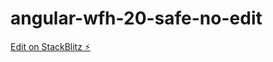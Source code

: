 # angular-wfh-20-safe-no-edit

[Edit on StackBlitz ⚡️](https://stackblitz.com/edit/angular-wfh-20-safe-no-edit)